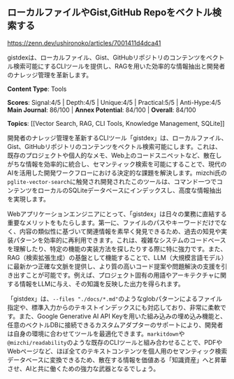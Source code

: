 ## ローカルファイルやGist,GitHub Repoをベクトル検索する

https://zenn.dev/ushironoko/articles/7001411d4dca41

gistdexは、ローカルファイル、Gist、GitHubリポジトリのコンテンツをベクトル検索可能にするCLIツールを提供し、RAGを用いた効率的な情報抽出と開発者のナレッジ管理を革新します。

**Content Type**: Tools

**Scores**: Signal:4/5 | Depth:4/5 | Unique:4/5 | Practical:5/5 | Anti-Hype:4/5
**Main Journal**: 86/100 | **Annex Potential**: 84/100 | **Overall**: 84/100

**Topics**: [[Vector Search, RAG, CLI Tools, Knowledge Management, SQLite]]

開発者のナレッジ管理を革新するCLIツール「gistdex」は、ローカルファイル、Gist、GitHubリポジトリのコンテンツをベクトル検索可能にします。これは、既存のプロジェクトや個人的なメモ、Web上のコードスニペットなど、散在しがちな情報を効率的に統合し、セマンティック検索を可能にすることで、現代のAIを活用した開発ワークフローにおける決定的な課題を解決します。mizchi氏の`pglite-vector-search`に触発され開発されたこのツールは、コマンド一つでコンテンツをローカルのSQLiteデータベースにインデックスし、高度な情報抽出を実現します。

Webアプリケーションエンジニアにとって、「gistdex」は日々の業務に直結する重要なメリットをもたらします。第一に、ファイルのパスやキーワードだけでなく、内容の類似性に基づいて関連情報を素早く発見できるため、過去の知見や実装パターンを効率的に再利用できます。これは、複雑なシステムのコードベースを理解したり、特定の機能の実装方法を探したりする際に特に強力です。また、RAG（検索拡張生成）の基盤として機能することで、LLM（大規模言語モデル）に最新かつ正確な文脈を提供し、より質の高いコード提案や問題解決の支援を引き出すことが可能です。例えば、プロジェクト固有の用語やアーキテクチャに関する情報をLLMに与え、その知識を反映した出力を得られます。

「gistdex」は、`--files "./docs/*.md"`のようなglobパターンによるファイル指定や、標準入力からのテキストインデックスにも対応しており、非常に柔軟です。また、Google Generative AI API Keyを用いた組み込みの埋め込み機能と、任意のベクトルDBに接続できるカスタムアダプターのサポートにより、開発者は自身の環境に合わせてツールを最適化できます。`markitdown`や`@mizchi/readability`のような既存のCLIツールと組み合わせることで、PDFやWebページなど、ほぼ全てのテキストコンテンツを個人用のセマンティック検索データベースに変換できるため、散在する情報を価値ある「知識資産」へと昇華させ、AIと共に働くための強力な武器となるでしょう。